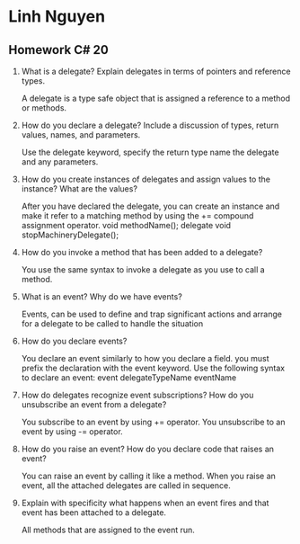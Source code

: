 # Linh Nguyen
## Homework C# 20

1. What is a delegate? Explain delegates in terms of pointers and reference types.

	A delegate is a type safe object that is assigned a reference to a method or methods.

2. How do you declare a delegate? Include a discussion of types, return values, names, and parameters.

	Use the delegate keyword, specify the return type name the delegate and any parameters.

3. How do you create instances of delegates and assign values to the instance? What are the values?

	After you have declared the delegate, you can create an instance and make it refer to a matching method by using the += compound assignment operator.
	void methodName();
	delegate void stopMachineryDelegate();

4. How do you invoke a method that has been added to a delegate?

	You use the same syntax to invoke a delegate as you use to call a method.

5. What is an event? Why do we have events?

	Events, can be used to define and trap significant actions and arrange for a delegate to be called to handle the situation

6. How do you declare events?

	You declare an event similarly to how you declare a field. you must prefix the declaration with the event keyword. Use the following syntax to declare an event: event delegateTypeName eventName

7. How do delegates recognize event subscriptions? How do you unsubscribe an event from a delegate?

	You subscribe to an event by using += operator. 
	You unsubscribe to an event by using -= operator.

8. How do you raise an event? How do you declare code that raises an event?

	You can raise an event by calling it like a method. When you raise an event, all the attached delegates are called in sequence.

9. Explain with specificity what happens when an event fires and that event has been attached to a delegate.

	All methods that are assigned to the event run.

